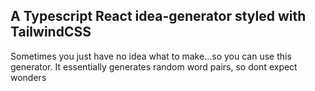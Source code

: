 ## A Typescript React idea-generator styled with TailwindCSS

Sometimes you just have no idea what to make...so you can use this generator.
It essentially generates random word pairs, so dont expect wonders
